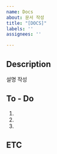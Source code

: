 ```yaml
---
name: Docs
about: 문서 작성
title: "[DOCS]"
labels: ''
assignees: ''

---
```


## Description
설명 작성

## To - Do
1.
2.
3.

## ETC
